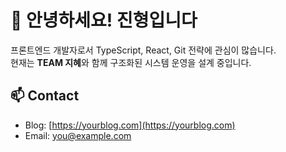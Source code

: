 # 👋 안녕하세요! 진형입니다

프론트엔드 개발자로서 TypeScript, React, Git 전략에 관심이 많습니다.  
현재는 **TEAM 지혜**와 함께 구조화된 시스템 운영을 설계 중입니다.

## 📫 Contact
- Blog: [https://yourblog.com](https://yourblog.com)
- Email: you@example.com
